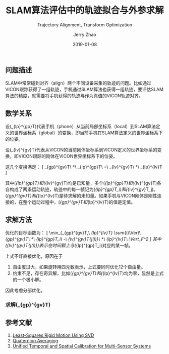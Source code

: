 ﻿---
layout:     post
title:        SLAM算法评估中的轨迹拟合与外参求解
subtitle:   Trajectory Alignment, Transform Optimization
date:       2019-01-08
author:     Jerry Zhao
header-img: img/post-bg-walle.jpg
catalog: true
tags:
    - SLAM
    - Robotics
    - Algorithms
---


## 问题描述
SLAM中常常碰到对齐（align）两个不同设备采集的轨迹的问题。比如通过VICON跟踪获得了一组轨迹，手机通过SLAM算法也获得一组轨迹，要评估SLAM算法的精度，就需要将手机获得的轨迹与作为真值的VICON轨迹对齐。


## 数学关系
设\(_{lp}^{gp}T\)代表手机（phone）从当前局部坐标系（local）到SLAM算法定义的世界坐标系（global）的变换，即当前手机在SLAM算法定义的世界坐标系下的位姿。

设\(_{lv}^{gv}T\)代表从VICON的当前刚体坐标系到VICON定义的世界坐标系的变换，即VICON跟踪的刚体在VICON世界坐标系下的位姿。


这几个变换满足：
\[
_{gp}^{gv}T\ *\ _{lp}^{gp}T\ =\ _{lv}^{gv}T\ *\ _{lp}^{lv}T
\]

其中\(_{lp}^{gp}T\)和\(_{lv}^{gv}T\)均是已知量，多个\(_{lp}^{gp}T\)和\(_{lv}^{gv}T\)各自构成了两条运动轨迹，轨迹中的每一帧记为\(_{lp}^{gp}T_i\)和\(_{lv}^{gv}T_j\)。\(_{gp}^{gv}T\)和\(_{lp}^{lv}T\)是待求解的未知量。如果手机与VICON刚体是刚性连接的，在整个运动过程中，\(_{gp}^{gv}T$和$_{lp}^{lv}T\)的值是定值。


## 求解方法
优化的目标函数为：
\[
\min_{_{gp}^{gv}T,\ _{lp}^{lv}T} \sum_{i}\Vert\ _{gp}^{gv}T\ *\ _{lp}^{gp}T_i\ -\ _{lv}^{gv}T_{j(i)}\ *\ _{lp}^{lv}T\ \Vert_F^2
\]
其中\(_{lv}^{gv}T_{j(i)}\)表示在时间戳上与\(_{lp}^{gp}T_i\)对应的某一帧。

上式不好直接优化，原因在于
1. 自由度过大，如果旋转用四元数表示，上式要同时优化12个自由量。
2. 约束不足，存在奇异解，比如\(_{gp}^{gv}T\)和\(_{lp}^{lv}T\)均为零，显然是上式的一个极小解。

因此考虑分部优化。

### 求解\(_{gp}^{gv}T\)

## 参考文献
1. [Least-Squares Rigid Motion Using SVD](https://igl.ethz.ch/projects/ARAP/svd_rot.pdf)
2. [Quaternion Averaging](https://ntrs.nasa.gov/archive/nasa/casi.ntrs.nasa.gov/20070017872.pdf)
3. [Unified Temporal and Spatial Calibration for Multi-Sensor Systems](https://furgalep.github.io/bib/furgale_iros13.pdf)
